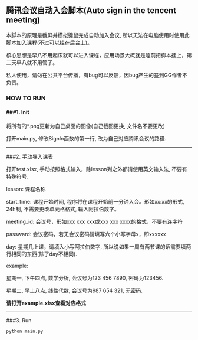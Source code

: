 ## 腾讯会议自动入会脚本(Auto sign in the tencent meeting)

本脚本的原理是截屏并模拟键鼠完成自动加入会议, 所以无法在电脑使用时使用此脚本加入课程(不过可以挂在后台上)。

核心思想是早八不用起床就可以进入课程，应用场景大概就是睡前把脚本挂上，第二天早八就不用管了。

私人使用，请勿在公共平台传播，有bug可以反馈，因bug产生的签到GG作者不负责。



### HOW TO RUN

#### ###1. Init

将所有的*.png更新为自己桌面的图像(自己截图更换, 文件名不要更改)

打开main.py, 修改SignIn函数的第一行, 改为自己对应腾讯会议的路径.



---



###2. 手动导入课表

打开test.xlsx, 手动按照格式输入，除lesson列之外都请使用英文输入法, 不要有特殊符号. 

lesson: 课程名称

start_time: 课程开始时间, 程序将在课程开始前一分钟入会。形如xx:xx的形式, 24h制, 不需要更改单元格格式, 输入阿拉伯数字。

meeting_id: 会议号，形如xxx xxx xxx或xxx xxx xxxx的格式，不要有连字符

passward: 会议密码，若无会议密码请填写六个小写字母x，即xxxxxx

day: 星期几上课，请填入小写阿拉伯数字, 所以说如果一周有两节课的话需要填两行相同的东西(除了day不相同).

example:

星期一, 下午四点, 数学分析, 会议号为123 456 7890, 密码为123456.

星期二, 早上八点, 线性代数, 会议号为987 654 321, 无密码.

**请打开example.xlsx查看对应格式**



---



###3. Run

`python main.py`

